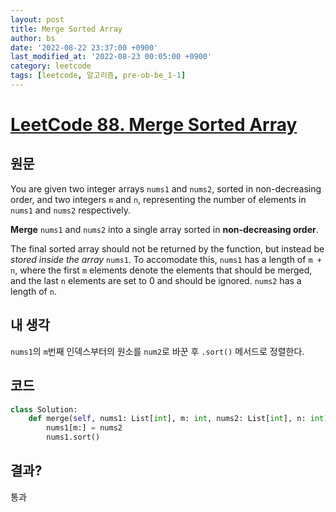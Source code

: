 ```yaml
---
layout: post
title: Merge Sorted Array
author: bs
date: '2022-08-22 23:37:00 +0900'
last_modified_at: '2022-08-23 00:05:00 +0900'
category: leetcode
tags: [leetcode, 알고리즘, pre-ob-be_1-1]
---
```


# [LeetCode 88. Merge Sorted Array](https://leetcode.com/problems/merge-sorted-array/)

## 원문
You are given two integer arrays `nums1` and `nums2`, sorted in non-decreasing order, and two integers `m` and `n`, representing the number of elements in `nums1` and `nums2` respectively.

**Merge** `nums1` and `nums2` into a single array sorted in **non-decreasing order**.

The final sorted array should not be returned by the function, but instead be *stored inside the array* `nums1`. To accomodate this, `nums1` has a length of `m + n`, where the first `m` elements denote the elements that should be merged, and the last `n` elements are set to 0 and should be ignored. `nums2` has a length of `n`.

## 내 생각
`nums1`의 `m`번째 인덱스부터의 원소를 `num2`로 바꾼 후 `.sort()` 메서드로 정렬한다.

## 코드
```python
class Solution:
    def merge(self, nums1: List[int], m: int, nums2: List[int], n: int) -> None:
        nums1[m:] = nums2
        nums1.sort()
```

## 결과?
통과